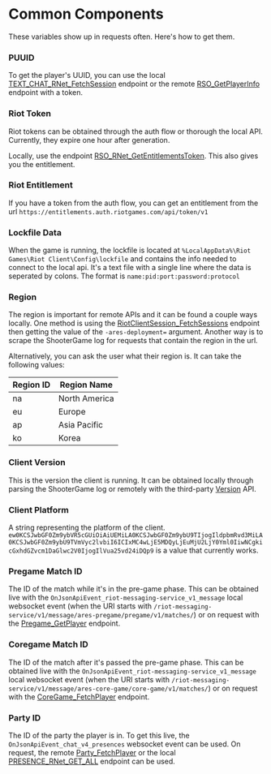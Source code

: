 # Common Components
These variables show up in requests often. Here's how to get them.

### PUUID
To get the player's UUID, you can use the local [TEXT_CHAT_RNet_FetchSession](Useful%20Local\GET%20TEXT_CHAT_RNet_FetchSession.md) endpoint or the remote
[RSO_GetPlayerInfo](Riot\GET%20RSO_GetPlayerInfo.md) endpoint with a token.

### Riot Token
Riot tokens can be obtained through the auth flow or thorough the local API.
Currently, they expire one hour after generation.

Locally, use the endpoint [RSO_RNet_GetEntitlementsToken](Useful%20Local\GET%20RSO_RNet_GetEntitlementsToken.md).
This also gives you the entitlement.

### Riot Entitlement
If you have a token from the auth flow, you can get an entitlement from the url `https://entitlements.auth.riotgames.com/api/token/v1`

### Lockfile Data
When the game is running, the lockfile is located at `%LocalAppData%\Riot Games\Riot Client\Config\lockfile` and contains the info needed to connect to the local api.
It's a text file with a single line where the data is seperated by colons. The format is `name:pid:port:password:protocol`

### Region
The region is important for remote APIs and it can be found a couple ways locally.
One method is using the [RiotClientSession_FetchSessions](Useful%20Local\GET%20RiotClientSession_FetchSessions.md) endpoint then getting the value of the `-ares-deployment=` argument.
Another way is to scrape the ShooterGame log for requests that contain the region in the url.

Alternatively, you can ask the user what their region is. It can take the following values:

| Region ID | Region Name   |
| --------- | -----------   |
| na        | North America |
| eu        | Europe        |
| ap        | Asia Pacific  |
| ko        | Korea         |

### Client Version
This is the version the client is running.
It can be obtained locally through parsing the ShooterGame log or remotely with the third-party [Version](Third-Party%20API%20by%20Officer\GET%20Version.md) API. 

### Client Platform
A string representing the platform of the client.
`ew0KCSJwbGF0Zm9ybVR5cGUiOiAiUEMiLA0KCSJwbGF0Zm9ybU9TIjogIldpbmRvd3MiLA0KCSJwbGF0Zm9ybU9TVmVyc2lvbiI6ICIxMC4wLjE5MDQyLjEuMjU2LjY0Yml0IiwNCgkicGxhdGZvcm1DaGlwc2V0IjogIlVua25vd24iDQp9` is a value that currently works.

### Pregame Match ID
The ID of the match while it's in the pre-game phase.
This can be obtained live with the `OnJsonApiEvent_riot-messaging-service_v1_message` local websocket event
(when the URI starts with `/riot-messaging-service/v1/message/ares-pregame/pregame/v1/matches/`)
or on request with the [Pregame_GetPlayer](Pre-Game\GET%20Pregame_GetPlayer.md) endpoint.

### Coregame Match ID
The ID of the match after it's passed the pre-game phase.
This can be obtained live with the `OnJsonApiEvent_riot-messaging-service_v1_message` local websocket event
(when the URI starts with `/riot-messaging-service/v1/message/ares-core-game/core-game/v1/matches/`)
or on request with the [CoreGame_FetchPlayer](Current%20Game\GET%20CoreGame_FetchPlayer.md) endpoint.

### Party ID
The ID of the party the player is in. To get this live, the `OnJsonApiEvent_chat_v4_presences` websocket event can be used.
On request, the remote [Party_FetchPlayer](Party\GET%20Party_FetchPlayer.md) or the local
[PRESENCE_RNet_GET_ALL](Useful%20Local\GET%20PRESENCE_RNet_GET_ALL.md) endpoint can be used.
